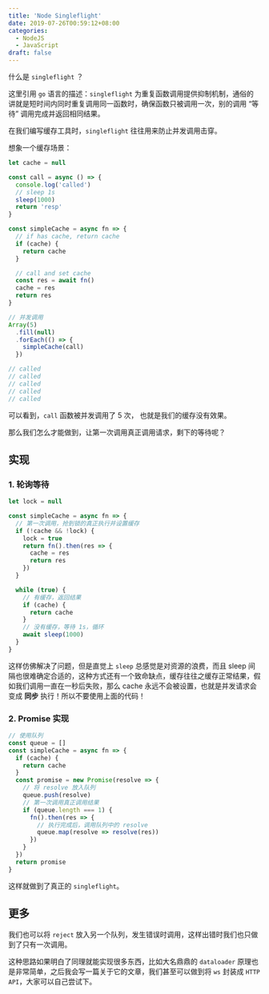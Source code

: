 ```yaml
---
title: 'Node Singleflight'
date: 2019-07-26T00:59:12+08:00
categories:
  - NodeJS
  - JavaScript
draft: false
---
```


什么是 `singleflight` ？

这里引用 `go` 语言的描述：`singleflight` 为重复函数调用提供抑制机制，通俗的讲就是短时间内同时重复调用同一函数时，确保函数只被调用一次，别的调用 “等待” 调用完成并返回相同结果。

<!--more-->

在我们编写缓存工具时，`singleflight` 往往用来防止并发调用击穿。

想象一个缓存场景：

```js
let cache = null

const call = async () => {
  console.log('called')
  // sleep 1s
  sleep(1000)
  return 'resp'
}

const simpleCache = async fn => {
  // if has cache, return cache
  if (cache) {
    return cache
  }

  // call and set cache
  const res = await fn()
  cache = res
  return res
}

// 并发调用
Array(5)
  .fill(null)
  .forEach(() => {
    simpleCache(call)
  })

// called
// called
// called
// called
// called
```

可以看到，`call` 函数被并发调用了 5 次， 也就是我们的缓存没有效果。

那么我们怎么才能做到，让第一次调用真正调用请求，剩下的等待呢？

## 实现

### 1. 轮询等待

```js
let lock = null

const simpleCache = async fn => {
  // 第一次调用，抢到锁的真正执行并设置缓存
  if (!cache && !lock) {
    lock = true
    return fn().then(res => {
      cache = res
      return res
    })
  }

  while (true) {
    // 有缓存，返回结果
    if (cache) {
      return cache
    }
    // 没有缓存，等待 1s，循环
    await sleep(1000)
  }
}
```

这样仿佛解决了问题，但是直觉上 `sleep` 总感觉是对资源的浪费，而且 sleep 间隔也很难确定合适的，这种方式还有一个致命缺点，缓存往往之缓存正常结果，假如我们调用一直在一秒后失败，那么 cache 永远不会被设置，也就是并发请求会变成 **同步** 执行！所以不要使用上面的代码！

### 2. Promise 实现

```js
// 使用队列
const queue = []
const simpleCache = async fn => {
  if (cache) {
    return cache
  }
  const promise = new Promise(resolve => {
    // 将 resolve 放入队列
    queue.push(resolve)
    // 第一次调用真正调用结果
    if (queue.length === 1) {
      fn().then(res => {
        // 执行完成后，调用队列中的 resolve
        queue.map(resolve => resolve(res))
      })
    }
  })
  return promise
}
```

这样就做到了真正的 `singleflight`。

## 更多

我们也可以将 `reject` 放入另一个队列，发生错误时调用，这样出错时我们也只做到了只有一次调用。

这种思路如果明白了同理就能实现很多东西，比如大名鼎鼎的 `dataloader` 原理也是非常简单，之后我会写一篇关于它的文章，我们甚至可以做到将 `ws` 封装成 `HTTP API`，大家可以自己尝试下。
